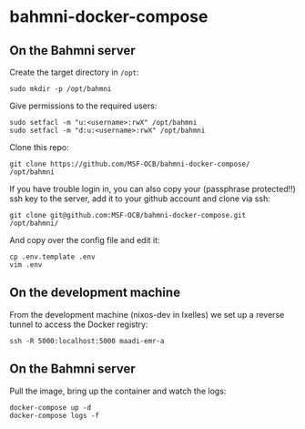 # bahmni-docker-compose

## On the Bahmni server

Create the target directory in `/opt`:
```
sudo mkdir -p /opt/bahmni
```

Give permissions to the required users:
```
sudo setfacl -m "u:<username>:rwX" /opt/bahmni
sudo setfacl -m "d:u:<username>:rwX" /opt/bahmni
```

Clone this repo:
```
git clone https://github.com/MSF-OCB/bahmni-docker-compose/ /opt/bahmni
```

If you have trouble login in, you can also copy your (passphrase protected!!) ssh key to the server, add it to your github account and clone via ssh:
```
git clone git@github.com:MSF-OCB/bahmni-docker-compose.git /opt/bahmni/
```

And copy over the config file and edit it:
```
cp .env.template .env
vim .env
```

## On the development machine

From the development machine (nixos-dev in Ixelles) we set up a reverse tunnel to access the Docker registry:
```
ssh -R 5000:localhost:5000 maadi-emr-a
```

## On the Bahmni server

Pull the image, bring up the container and watch the logs:
```
docker-compose up -d
docker-compose logs -f
```
